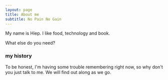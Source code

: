 ```yaml
---
layout: page
title: About me
subtitle: No Pain No Gain
---
```


My name is Hiep. I like food, technology and book.

What else do you need?

### my history

To be honest, I'm having some trouble remembering right now, so why don't you just talk to me. We will find out along as we go.
